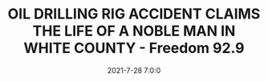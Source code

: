---
"title": "OIL DRILLING RIG ACCIDENT CLAIMS THE LIFE OF A NOBLE MAN IN WHITE COUNTY - Freedom 92.9"
"date": "2021-7-28 7:0:0"
"feed_name": "GOOGLENEWS"
"feed_website": "https://news.google.com/search?q=drilling%2Bincident&hl=en-US&gl=US&ceid=US:en"
"feed_rss": "https://news.google.com/rss/search?q=drilling%2Bincident&hl=en-US&gl=US&ceid=US:en"
"link": "https://www.freedom929.com/2021/07/28/91051/"
"file": "_posts/2021-7-28-7-0-0_GOOGLENEWS_b49a166993ca95cd5d9a8e9de2df1c0e7e0f3af9.md"
"accident": "1"
"drilling": "1"
"dead": "1"
"injured": "0"
---